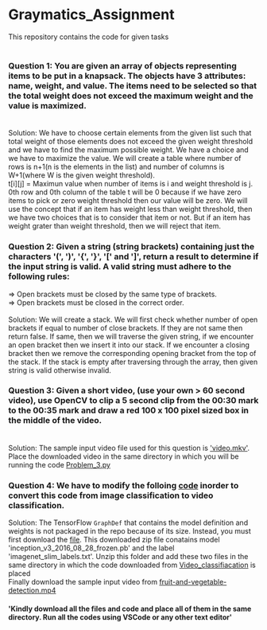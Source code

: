 # Graymatics_Assignment
This repository contains the code for given tasks<br>
<br>
### Question 1: You are given an array of objects representing items to be put in a knapsack. The objects have 3 attributes: name, weight, and value. The items need to be selected so that the total weight does not exceed the maximum weight and the value is maximized.<br><br>
Solution: We have to choose certain elements from the given list such that total weight of those elements does not exceed the given weight threshold and we have to find the maximum possible weight. We have a choice and we have to maximize the value. We will create a table where number of rows is n+1(n is the elements in the list) and number of columns is W+1(where W is the given weight threshold). <br>
t[i][j] = Maximun value when number of items is i and weight threshold is j.<br>
0th row and 0th column of the table t will be 0 because if we have zero items to pick or zero weight threshold then our value will be zero.
We will use the concept that if an item has weight less than weight threshold, then we have two choices that is to consider that item or not. But if an item has weight grater than weight threshold, then we will reject that item.<br>

### Question 2: Given a string (string brackets) containing just the characters '(', ')', '{', '}', '[' and ']', return a result to determine if the input string is valid. A valid string must adhere to the following rules:<br>
=> Open brackets must be closed by the same type of brackets.<br>
=> Open brackets must be closed in the correct order.<br><br>
Solution: We will create a stack. We will first check whether number of open brackets if equal to number of close brackets. If they are not same then return false. If same, then we will traverse the given string, if we encounter an open bracket then we insert it into our stack. If we encounter a closing bracket then we remove the corresponding opening bracket from the top of the stack. If the stack is empty after traversing through the array, then given string is valid otherwise invalid.

### Question 3: Given a short video, (use your own > 60 second video), use OpenCV to clip a 5 second clip from the 00:30 mark to the 00:35 mark and draw a red 100 x 100 pixel sized box in the middle of the video.<br><br>
Solution: The sample input video file used for this question is ['video.mkv'](https://github.com/anoushka-sahay/Graymatics_Assignment/blob/main/video.mkv). Place the downloaded video in the same directory in which you will be running the code [Problem_3.py](https://github.com/anoushka-sahay/Graymatics_Assignment/blob/main/Problem_3.py) 

### Question 4: We have to modify the folloing [code](https://github.com/tensorflow/tensorflow/blob/master/tensorflow/examples/label_image/label_image.py) inorder to convert this code from image classification to video classification.
Solution: The TensorFlow `GraphDef` that contains the model definition and weights is not packaged in the repo because of its size. Instead, you must first download the
[file](https://storage.googleapis.com/download.tensorflow.org/models/inception_v3_2016_08_28_frozen.pb.tar.gz). This downloaded zip file conatains model 'inception_v3_2016_08_28_frozen.pb' and the label 'imagenet_slim_labels.txt'. Unzip this folder and add these two files in the same directory in which the code downloaded from [Video_classifiacation](https://github.com/anoushka-sahay/Graymatics_Assignment/blob/main/Video_classification.py) is placed<br>
Finally download the sample input video from [fruit-and-vegetable-detection.mp4](https://github.com/anoushka-sahay/Graymatics_Assignment/blob/main/fruit-and-vegetable-detection.mp4)

#### 'Kindly download all the files and code and place all of them in the same directory. Run all the codes using VSCode or any other text editor'




